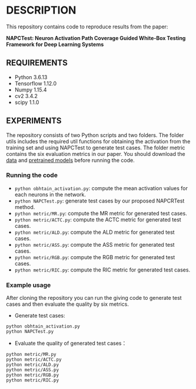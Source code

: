 # DESCRIPTION
This repository contains code to reproduce results from the paper:

**NAPCTest: Neuron Activation Path Coverage Guided White-Box Testing Framework for Deep Learning Systems**


## REQUIREMENTS

- Python 3.6.13
- Tensorflow 1.12.0 
- Numpy 1.15.4 
- cv2 3.4.2
- scipy 1.1.0

## EXPERIMENTS

The repository consists of two Python scripts and two folders. The folder utils includes the required util functions for obtaining the activation from the training set and using NAPCTest to generate test cases. The folder metric contains the six evaluation metrics in our paper. You should download the [data](https://www.image-net.org/challenges/LSVRC/2012/index.php) and [pretrained models](https://github.com/google-research/tf-slim) before running the code. 

### Running the code

- `python obhtain_activation.py`:  compute the mean activation values for each neurons in the network.
- `python NAPCTest.py`:  generate test cases by our proposed NAPCRTest method.
- `python metric/MR.py`:  compute the MR metric for generated test cases.
- `python metric/ACTC.py`:  compute the ACTC metric for generated test cases.
- `python metric/ALD.py`:  compute the ALD metric for generated test cases.
- `python metric/ASS.py`:  compute the ASS metric for generated test cases.
- `python metric/RGB.py`:  compute the RGB metric for generated test cases.
- `python metric/RIC.py`:  compute the RIC metric for generated test cases.

### Example usage

After cloning the repository you can run the giving code to generate test cases and then evaluate the quality by six metrics.

- Generate test cases:

```
python obhtain_activation.py
python NAPCTest.py
```

- Evaluate the quality of generated test cases：

```
python metric/MR.py
python metric/ACTC.py
python metric/ALD.py
python metric/ASS.py
python metric/RGB.py
python metric/RIC.py
```
